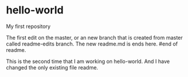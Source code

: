 # hello-world
My first repository

The first edit on the master, or an new branch that is created from master called readme-edits branch.
The new readme.md is ends here.
#end of readme.

This is the second time that I am working on hello-world.
And I have changed the only existing file readme.